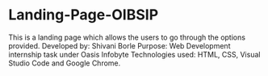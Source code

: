 # Landing-Page-OIBSIP
This is a landing page which allows the users to go through the options provided. 
Developed by: Shivani Borle
Purpose: Web Development internship task under Oasis Infobyte
Technologies used: HTML, CSS, Visual Studio Code and Google Chrome.
